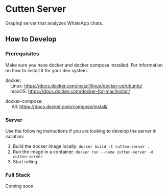 # Cutten Server

Graphql server that analyzes WhatsApp chats.

## How to Develop

### Prerequisites

Make sure you have docker and docker compose installed. For information on how to install it for your dev system.

docker:  
&nbsp;&nbsp;&nbsp;&nbsp;Linux: https://docs.docker.com/install/linux/docker-ce/ubuntu/  
&nbsp;&nbsp;&nbsp;&nbsp;macOS: https://docs.docker.com/docker-for-mac/install/

docker-compose:  
&nbsp;&nbsp;&nbsp;&nbsp; All: https://docs.docker.com/compose/install/

### Server

Use the following instructions if you are looking to develop the server in isolation:
  1. Build the docker image locally: `docker build -t cutten-server .`
  2. Run the image in a container: `docker run --name cutten-server -d cutten-server`
  3. Start rolling.

### Full Stack

Coming soon.
